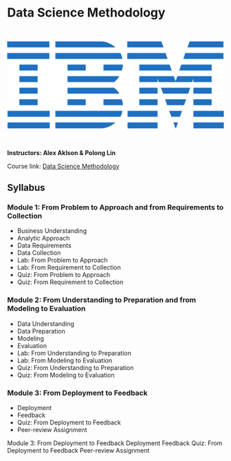 # Data Science Methodology

<br>

<p align="center">
	<img src="https://raw.githubusercontent.com/tuethu/IBM-Data-Science-Course/master/ibm.svg" title="IBM" alt="IBM" />
</p>

<br>

**Instructors: Alex Aklson & Polong Lin**

Course link: [Data Science Methodology](https://www.coursera.org/learn/data-science-methodology)

## Syllabus

### Module 1: From Problem to Approach and from Requirements to Collection
- Business Understanding
- Analytic Approach
- Data Requirements
- Data Collection
- Lab: From Problem to Approach
- Lab: From Requirement to Collection
- Quiz: From Problem to Approach
- Quiz: From Requirement to Collection

### Module 2: From Understanding to Preparation and from Modeling to Evaluation
- Data Understanding
- Data Preparation
- Modeling
- Evaluation
- Lab: From Understanding to Preparation
- Lab: From Modeling to Evaluation
- Quiz: From Understanding to Preparation
- Quiz: From Modeling to Evaluation

### Module 3: From Deployment to Feedback
- Deployment
- Feedback
- Quiz: From Deployment to Feedback
- Peer-review Assignment

Module 3: From Deployment to Feedback
Deployment
Feedback
Quiz: From Deployment to Feedback
Peer-review Assignment
